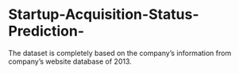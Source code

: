 # Startup-Acquisition-Status-Prediction-
The dataset is completely based on the company’s information from company’s website database of 2013.
